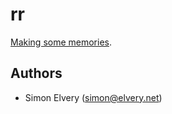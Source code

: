 # rr

[Making some memories](https://ncase.me/remember/).

## Authors

- Simon Elvery ([simon@elvery.net](mailto:simon@elvery.net))
